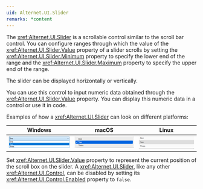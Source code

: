 ```yaml
---
uid: Alternet.UI.Slider
remarks: *content
---
```


The <xref:Alternet.UI.Slider> is a scrollable control similar to the scroll bar control.
You can configure ranges through which the value of the <xref:Alternet.UI.Slider.Value> property of a
slider scrolls by setting the <xref:Alternet.UI.Slider.Minimum> property to specify the lower end
of the range and the <xref:Alternet.UI.Slider.Maximum> property to specify the upper end of the range.

The slider can be displayed horizontally or vertically.

You can use this control to input numeric data obtained through the <xref:Alternet.UI.Slider.Value> property.
You can display this numeric data in a control or use it in code.

Examples of how a <xref:Alternet.UI.Slider> can look on different platforms:

|Windows|macOS|Linux|
|-------|-----|-----|
|![Slider on Windows](images/slider-windows.png)|![Slider on macOS](images/slider-macos.png)|![Slider on Linux](images/slider-linux.png)

Set <xref:Alternet.UI.Slider.Value> property to represent the current position of the scroll box on the slider.
A <xref:Alternet.UI.Slider>, like any other <xref:Alternet.UI.Control>, can be disabled by setting its <xref:Alternet.UI.Control.Enabled> property to `false`.